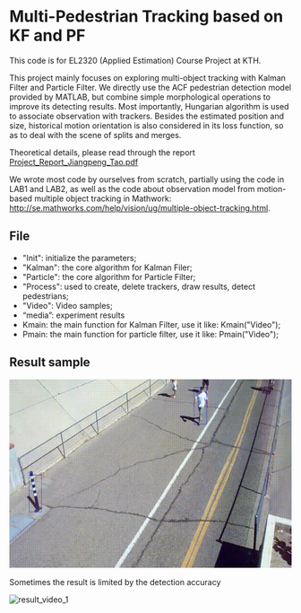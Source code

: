 # Multi-Pedestrian Tracking based on KF and PF

This code is for EL2320 (Applied Estimation) Course Project at KTH. 

This project mainly focuses on exploring multi-object tracking with Kalman Filter and Particle Filter. We directly use the ACF pedestrian detection model provided by MATLAB, but combine simple morphological operations to improve its detecting results. Most importantly, Hungarian algorithm is used to associate observation with trackers. Besides the estimated position and size, historical motion orientation is also considered in its loss function, so as to deal with the scene of splits and merges. 

Theoretical details, please read through the report  [Project_Report_Jiangpeng_Tao.pdf](report\Project_Report_Jiangpeng_Tao.pdf) 

We wrote most code by ourselves from scratch, partially using the code in LAB1 and LAB2, as well as the code about observation model from motion-based multiple object tracking in Mathwork: http://se.mathworks.com/help/vision/ug/multiple-object-tracking.html. 

## File
* "Init": initialize the parameters;
* "Kalman": the core algorithm for Kalman Filer;
* "Particle": the core algorithm for Particle Filter;
* "Process": used to create, delete trackers, draw results, detect pedestrians;
* "Video": Video samples;
* “media”: experiment results
* Kmain: the main function for Kalman Filter, use it like: Kmain("Video");
* Pmain: the main function for particle filter, use it like: Pmain("Video");

## Result sample

![result_video_1](\media\result_video_1.gif)

Sometimes the result is limited by the detection accuracy

![result_video_1](\media\result_video_2.gif)

